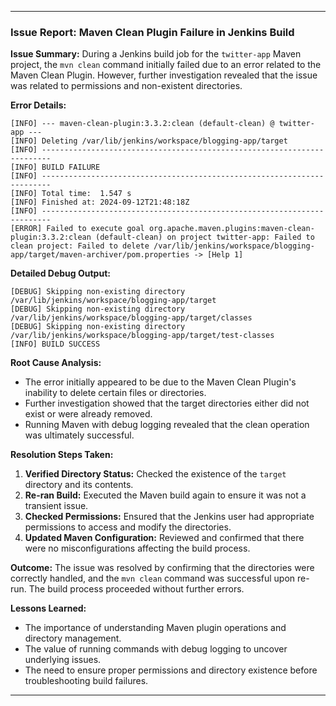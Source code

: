 

---

### Issue Report: Maven Clean Plugin Failure in Jenkins Build

**Issue Summary:**
During a Jenkins build job for the `twitter-app` Maven project, the `mvn clean` command initially failed due to an error related to the Maven Clean Plugin. However, further investigation revealed that the issue was related to permissions and non-existent directories.

**Error Details:**

```
[INFO] --- maven-clean-plugin:3.3.2:clean (default-clean) @ twitter-app ---
[INFO] Deleting /var/lib/jenkins/workspace/blogging-app/target
[INFO] ------------------------------------------------------------------------
[INFO] BUILD FAILURE
[INFO] ------------------------------------------------------------------------
[INFO] Total time:  1.547 s
[INFO] Finished at: 2024-09-12T21:48:18Z
[INFO] ------------------------------------------------------------------------
[ERROR] Failed to execute goal org.apache.maven.plugins:maven-clean-plugin:3.3.2:clean (default-clean) on project twitter-app: Failed to clean project: Failed to delete /var/lib/jenkins/workspace/blogging-app/target/maven-archiver/pom.properties -> [Help 1]
```

**Detailed Debug Output:**

```
[DEBUG] Skipping non-existing directory /var/lib/jenkins/workspace/blogging-app/target
[DEBUG] Skipping non-existing directory /var/lib/jenkins/workspace/blogging-app/target/classes
[DEBUG] Skipping non-existing directory /var/lib/jenkins/workspace/blogging-app/target/test-classes
[INFO] BUILD SUCCESS
```

**Root Cause Analysis:**
- The error initially appeared to be due to the Maven Clean Plugin's inability to delete certain files or directories.
- Further investigation showed that the target directories either did not exist or were already removed.
- Running Maven with debug logging revealed that the clean operation was ultimately successful.

**Resolution Steps Taken:**
1. **Verified Directory Status:** Checked the existence of the `target` directory and its contents.
2. **Re-ran Build:** Executed the Maven build again to ensure it was not a transient issue.
3. **Checked Permissions:** Ensured that the Jenkins user had appropriate permissions to access and modify the directories.
4. **Updated Maven Configuration:** Reviewed and confirmed that there were no misconfigurations affecting the build process.

**Outcome:**
The issue was resolved by confirming that the directories were correctly handled, and the `mvn clean` command was successful upon re-run. The build process proceeded without further errors.

**Lessons Learned:**
- The importance of understanding Maven plugin operations and directory management.
- The value of running commands with debug logging to uncover underlying issues.
- The need to ensure proper permissions and directory existence before troubleshooting build failures.

---

